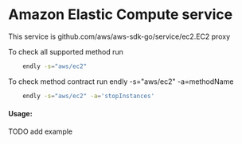 # Amazon Elastic Compute service

This service is github.com/aws/aws-sdk-go/service/ec2.EC2 proxy 

To check all supported method run
```bash
    endly -s="aws/ec2"
```

To check method contract run endly -s="aws/ec2" -a=methodName
```bash
    endly -s="aws/ec2" -a='stopInstances'
```

#### Usage:

TODO add example
